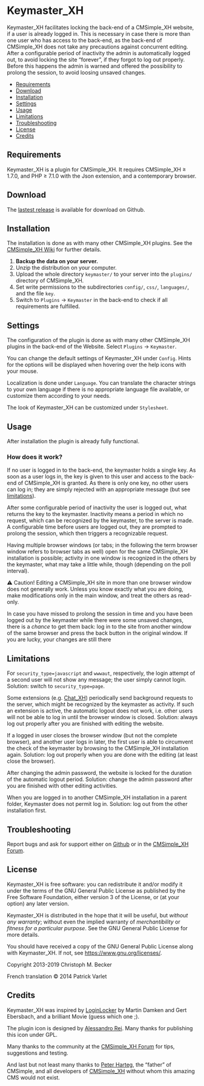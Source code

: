 # Keymaster_XH

Keymaster_XH facilitates locking the back-end of a CMSimple_XH
website, if a user is already logged in. This is necessary in case
there is more than one user who has access to the back-end, as the
back-end of CMSimple_XH does not take any precautions against
concurrent editing. After a configurable period of inactivity the
admin is automatically logged out, to avoid locking the site
“forever”, if they forgot to log out properly. Before this happens
the admin is warned and offered the possibility to prolong the
session, to avoid loosing unsaved changes.

- [Requirements](#requirements)
- [Download](#download)
- [Installation](#installation)
- [Settings](#settings)
- [Usage](#usage)
- [Limitations](#limitations)
- [Troubleshooting](#troubleshooting)
- [License](#license)
- [Credits](#credits)

## Requirements

Keymaster_XH is a plugin for CMSimple_XH. It requires CMSimple_XH ≥ 1.7.0,
and PHP ≥ 7.1.0 with the Json extension, and a contemporary browser.

## Download

The [lastest release](https://github.com/cmb69/keymaster_xh/releases/latest)
is available for download on Github.

## Installation

The installation is done as with many other CMSimple_XH plugins. See the
[CMSimple_XH Wiki](https://wiki.cmsimple-xh.org/doku.php/installation#plugins)
for further details.

1.  **Backup the data on your server.**
1.  Unzip the distribution on your computer.
1.  Upload the whole directory `keymaster/` to your server into
    the `plugins/` directory of CMSimple_XH.
1.  Set write permissions to the subdirectories `config/`, `css/`,
    `languages/`, and the file `key`.
1.  Switch to `Plugins` → `Keymaster` in the back-end
    to check if all requirements are fulfilled.

## Settings

The configuration of the plugin is done as with many other
CMSimple_XH plugins in the back-end of the Website. Select
`Plugins` → `Keymaster`.

You can change the default settings of Keymaster_XH under
`Config`. Hints for the options will be displayed when hovering
over the help icons with your mouse.

Localization is done under `Language`. You can translate the
character strings to your own language if there is no appropriate
language file available, or customize them according to your
needs.

The look of Keymaster_XH can be customized under `Stylesheet`.

## Usage

After installation the plugin is already fully functional.

### How does it work?

If no user is logged in to the back-end, the keymaster holds a
single key. As soon as a user logs in, the key is given to this
user and access to the back-end of CMSimple_XH is granted. As
there is only one key, no other users can log in; they are simply
rejected with an appropriate message (but see [limitations](#limitations)).

After some configurable period of inactivity the user is logged
out, what returns the key to the keymaster. Inactivity means a
period in which no request, which can be recognized by the
keymaster, to the server is made. A configurable time before users
are logged out, they are prompted to prolong the session, which
then triggers a recognizable request.

Having multiple browser windows (or tabs; in the following the
term browser window refers to browser tabs as well) open for the
same CMSimple_XH installation is possible; activity in one window
is recognized in the others by the keymaster, what may take a
little while, though (depending on the poll interval).

⚠ Caution! Editing a CMSimple_XH site in more than one browser
window does not generally work. Unless you know exactly what you
are doing, make modifications only in the main window, and treat
the others as read-only.

In case you have missed to prolong the session in time and you
have been logged out by the keymaster while there were some
unsaved changes, there is a *chance* to get them back: log in to
the site from another window of the same browser and press the
back button in the original window. If you are lucky, your changes
are still there

## Limitations

For `security_type=javascript` and `wwwaut`, respectively, the
login attempt of a second user will not show any message; the user
simply cannot login. Solution: switch to `security_type=page`.

Some extensions (e.g. [Chat_XH](https://github.com/cmb69/chat_xh))
periodically send background requests to the server, which might
be recognized by the keymaster as activity. If such an extension
is active, the automatic logout does not work, i.e. other users
will not be able to log in until the browser window is closed.
Solution: always log out properly after you are finished with
editing the website.

If a logged in user closes the browser window (but not the
complete browser), and another user logs in later, the first user
is able to circumvent the check of the keymaster by browsing to
the CMSimple_XH installation again. Solution: log out properly
when you are done with the editing (at least close the browser).

After changing the admin password, the website is locked for the
duration of the automatic logout period. Solution: change the
admin password after you are finished with other editing
activities.

When you are logged in to another CMSimple_XH installation in a
parent folder, Keymaster does not permit log in. Solution: log out
from the other installation first.

## Troubleshooting

Report bugs and ask for support either on
[Github](https://github.com/cmb69/keymaster_xh/issues)
or in the [CMSimple_XH Forum](https://cmsimpleforum.com/).

## License

Keymaster_XH is free software: you can redistribute it and/or modify
it under the terms of the GNU General Public License as published by
the Free Software Foundation, either version 3 of the License, or
(at your option) any later version.

Keymaster_XH is distributed in the hope that it will be useful,
but *without any warranty*; without even the implied warranty of
*merchantibility* or *fitness for a particular purpose*. See the
GNU General Public License for more details.

You should have received a copy of the GNU General Public License
along with Keymaster_XH.  If not, see <https://www.gnu.org/licenses/>.

Copyright 2013-2019 Christoph M. Becker

French translation © 2014 Patrick Varlet

## Credits

Keymaster_XH was inspired by
[LoginLocker](https://ge-webdesign.de/cmsimpleplugins/?Eigene_Plugins___LoginLocker)
by Martin Damken and Gert Ebersbach,
and a brilliant Movie (guess which one ;).

The plugin icon is designed by [Alessandro Rei](http://www.mentalrey.it/).
Many thanks for publishing this icon under GPL.

Many thanks to the community at the
[CMSimple_XH Forum](https://www.cmsimpleforum.com/) for tips, suggestions
and testing.

And last but not least many thanks to [Peter Harteg](httsp://www.harteg.dk),
the “father” of CMSimple,
and all developers of [CMSimple_XH](https://www.cmsimple-xh.org)
without whom this amazing CMS would not exist.
